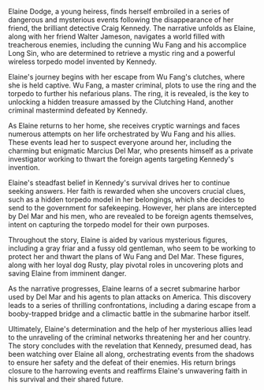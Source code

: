 Elaine Dodge, a young heiress, finds herself embroiled in a series of dangerous and mysterious events following the disappearance of her friend, the brilliant detective Craig Kennedy. The narrative unfolds as Elaine, along with her friend Walter Jameson, navigates a world filled with treacherous enemies, including the cunning Wu Fang and his accomplice Long Sin, who are determined to retrieve a mystic ring and a powerful wireless torpedo model invented by Kennedy.

Elaine's journey begins with her escape from Wu Fang's clutches, where she is held captive. Wu Fang, a master criminal, plots to use the ring and the torpedo to further his nefarious plans. The ring, it is revealed, is the key to unlocking a hidden treasure amassed by the Clutching Hand, another criminal mastermind defeated by Kennedy.

As Elaine returns to her home, she receives cryptic warnings and faces numerous attempts on her life orchestrated by Wu Fang and his allies. These events lead her to suspect everyone around her, including the charming but enigmatic Marcius Del Mar, who presents himself as a private investigator working to thwart the foreign agents targeting Kennedy's invention.

Elaine's steadfast belief in Kennedy's survival drives her to continue seeking answers. Her faith is rewarded when she uncovers crucial clues, such as a hidden torpedo model in her belongings, which she decides to send to the government for safekeeping. However, her plans are intercepted by Del Mar and his men, who are revealed to be foreign agents themselves, intent on capturing the torpedo model for their own purposes.

Throughout the story, Elaine is aided by various mysterious figures, including a gray friar and a fussy old gentleman, who seem to be working to protect her and thwart the plans of Wu Fang and Del Mar. These figures, along with her loyal dog Rusty, play pivotal roles in uncovering plots and saving Elaine from imminent danger.

As the narrative progresses, Elaine learns of a secret submarine harbor used by Del Mar and his agents to plan attacks on America. This discovery leads to a series of thrilling confrontations, including a daring escape from a booby-trapped bridge and a climactic battle in the submarine harbor itself.

Ultimately, Elaine's determination and the help of her mysterious allies lead to the unraveling of the criminal networks threatening her and her country. The story concludes with the revelation that Kennedy, presumed dead, has been watching over Elaine all along, orchestrating events from the shadows to ensure her safety and the defeat of their enemies. His return brings closure to the harrowing events and reaffirms Elaine's unwavering faith in his survival and their shared future.